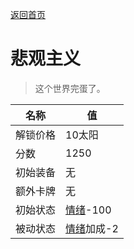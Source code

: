 [返回首页](index.md)  
# 悲观主义  
> 这个世界完蛋了。  
  
名称  |  值  
----  |  ----  
解锁价格  |  10太阳  
分数  |  1250  
初始装备  |  无  
额外卡牌  |  无  
初始状态  |  [情绪](Morale.md)-100  
被动状态  |  [情绪](Morale.md)加成-2  
